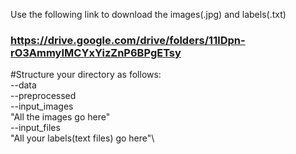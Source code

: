 Use the following link to download the images(.jpg) and labels(.txt)
### https://drive.google.com/drive/folders/11lDpn-rO3AmmyIMCYxYizZnP6BPgETsy

#Structure your directory as follows:\
--data\
  --preprocessed\
    --input_images\
      "All the images go here"\
    --input_files\
      "All your labels(text files) go here"\
